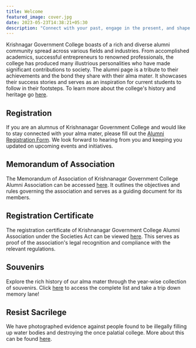 ```yaml
---
title: Welcome
featured_image: cover.jpg
date: 2023-05-23T14:38:21+05:30
description: "Connect with your past, engage in the present, and shape the future"
---
```


Krishnagar Government College boasts of a rich and diverse alumni community spread across various fields and industries. From accomplished academics, successful entrepreneurs to renowned professionals, the college has produced many illustrious personalities who have made significant contributions to society. The alumni page is a tribute to their achievements and the bond they share with their alma mater. It showcases their success stories and serves as an inspiration for current students to follow in their footsteps. To learn more about the college's history and heritage go [here](/history).

## Registration

If you are an alumnus of Krishnanagar Government College and would like to stay connected with your alma mater, please fill out the [Alumni Registration Form](/kgcaa_admission_form.pdf). We look forward to hearing from you and keeping you updated on upcoming events and initiatives.

## Memorandum of Association

The Memorandum of Association of Krishnanagar Government College Alumni Association can be accessed [here](/memorandum_of_association.pdf). It outlines the objectives and rules governing the association and serves as a guiding document for its members.

## Registration Certificate 

The registration certificate of Krishnanagar Government College Alumni Association under the Societies Act can be viewed [here](/registration_under_societies_act.pdf). This serves as proof of the association's legal recognition and compliance with the relevant regulations.

## Souvenirs

Explore the rich history of our alma mater through the year-wise collection of souvenirs. Click [here](/souvenir) to access the complete list and take a trip down memory lane!

## Resist Sacrilege

We have photographed evidence against people found to be illegally filling up water bodies and destroying the once palatial college. More about this can be found [here](/present-degradation).
